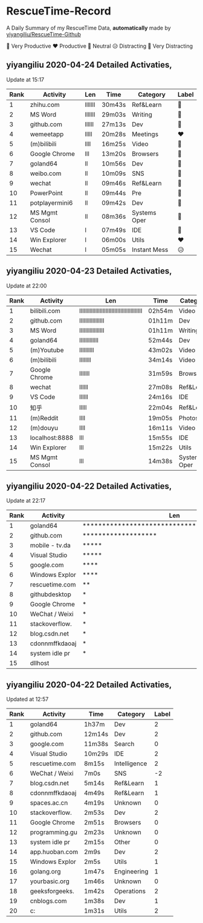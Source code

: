 # RescueTime-Record
A Daily Summary of my RescueTime Data, **automatically** made by [yiyangiliu/RescueTime-Github](https://github.com/yiyangiliu/RescueTime-Github)

💖 Very Productive ❤ Productive 🙂 Neutral 😥 Distracting 💚 Very Distracting

## yiyangiliu 2020-04-24 Detailed Activaties, 

Update at 15:17

|Rank|Activity|Len|Time|Category|Label|
|-|-|-|-|-|-|
|1|zhihu.com|lllllll|30m43s|Ref&Learn|🙂|
|2|MS Word|lllllll|29m03s|Writing|💖|
|3|github.com|llllll|27m13s|Dev|💖|
|4|wemeetapp|lllll|20m28s|Meetings|❤|
|5|(m)bilibili|llll|16m25s|Video|💚|
|6|Google Chrome|lll|13m20s|Browsers|🙂|
|7|goland64|ll|10m56s|Dev|💖|
|8|weibo.com|ll|10m09s|SNS|💚|
|9|wechat|ll|09m46s|Ref&Learn|🙂|
|10|PowerPoint|ll|09m44s|Pre|💖|
|11|potplayermini6|ll|09m42s|Dev|💖|
|12|MS Mgmt Consol|ll|08m36s|Systems Oper|💖|
|13|VS Code|l|07m49s|IDE|💖|
|14|Win Explorer|l|06m00s|Utils|❤|
|15|Wechat|l|05m05s|Instant Mess|😥|

## yiyangiliu 2020-04-23 Detailed Activaties, 

Update at 22:00

|Rank|Activity|Len|Time|Category|Label|
|-|-|-|-|-|-|
|1|bilibili.com|lllllllllllllllllllllllllllllllllllllllllll|02h54m|Video|💚|
|2|github.com|lllllllllllllllll|01h11m|Dev|💖|
|3|MS Word|lllllllllllllllll|01h11m|Writing|💖|
|4|goland64|lllllllllllll|52m44s|Dev|💖|
|5|(m)Youtube|llllllllll|43m02s|Video|💚|
|6|(m)bilibili|llllllll|34m14s|Video|💚|
|7|Google Chrome|lllllll|31m59s|Browsers|🙂|
|8|wechat|llllll|27m08s|Ref&Learn|🙂|
|9|VS Code|llllll|24m16s|IDE|💖|
|10|知乎|lllll|22m04s|Ref&Learn|❤|
|11|(m)Reddit|llll|19m05s|Photos|💚|
|12|(m)douyu|llll|16m11s|Video|💚|
|13|localhost:8888|lll|15m55s|IDE|💖|
|14|Win Explorer|lll|15m22s|Utils|❤|
|15|MS Mgmt Consol|lll|14m38s|Systems Oper|💖|

## yiyangiliu 2020-04-22 Detailed Activaties, 

Update at 22:17

|Rank|Activity|Len|Time|Category|Label| 
|-|-|-|-|-|-|
|1|goland64|***********************************************|06h15m|Dev|2|
|2|github.com|*******************|01h37m|Dev|2|
|3|mobile - tv.da|*****|26m49s|Video|-2|
|4|Visual Studio |*****|26m13s|IDE|2|
|5|google.com|****|24m38s|Search|0|
|6|Windows Explor|****|20m24s|Utils|1|
|7|rescuetime.com|**|14m20s|Intelligence|2|
|8|githubdesktop|*|08m46s|Unknown|0|
|9|Google Chrome|*|08m25s|Browsers|0|
|10|WeChat / Weixi|*|07m24s|SNS|-2|
|11|stackoverflow.|*|07m13s|Dev|2|
|12|blog.csdn.net|*|06m37s|Ref&Learn|1|
|13|cdonnmffkdaoaj|*|06m17s|Ref&Learn|1|
|14|system idle pr|*|06m1s|Other|0|
|15|dllhost||04m30s|Utils|1|

## yiyangiliu 2020-04-22 Detailed Activaties, 

Updated at 12:57

|Rank|Activity|Time|Category|Label|
|-|-|-|-|-|
|1|goland64|1h37m|Dev|2|
|2|github.com|12m14s|Dev|2|
|3|google.com|11m38s|Search|0|
|4|Visual Studio |10m29s|IDE|2|
|5|rescuetime.com|8m15s|Intelligence|2|
|6|WeChat / Weixi|7m0s|SNS|-2|
|7|blog.csdn.net|5m14s|Ref&Learn|1|
|8|cdonnmffkdaoaj|4m49s|Ref&Learn|1|
|9|spaces.ac.cn|4m19s|Unknown|0|
|10|stackoverflow.|2m53s|Dev|2|
|11|Google Chrome|2m51s|Browsers|0|
|12|programming.gu|2m23s|Unknown|0|
|13|system idle pr|2m15s|Other|0|
|14|app.huoban.com|2m9s|Dev|2|
|15|Windows Explor|2m5s|Utils|1|
|16|golang.org|1m47s|Engineering |1|
|17|yourbasic.org|1m46s|Unknown|0|
|18|geeksforgeeks.|1m42s|Operations|2|
|19|cnblogs.com|1m38s|Dev|1|
|20|c:|1m31s|Utils|2|
